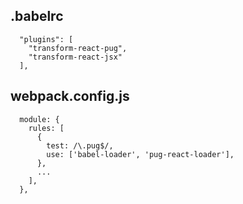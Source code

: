 ## .babelrc
```
  "plugins": [
    "transform-react-pug",
    "transform-react-jsx"
  ],
```
## webpack.config.js
```
  module: {
    rules: [
      {
        test: /\.pug$/,
        use: ['babel-loader', 'pug-react-loader'],
      },
      ...
    ],
  },
```
